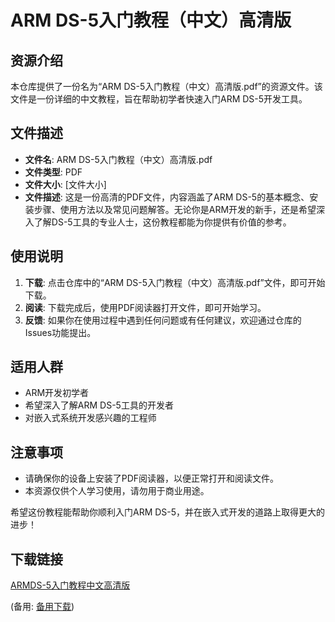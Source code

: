 # ARM DS-5入门教程（中文）高清版

## 资源介绍

本仓库提供了一份名为“ARM DS-5入门教程（中文）高清版.pdf”的资源文件。该文件是一份详细的中文教程，旨在帮助初学者快速入门ARM DS-5开发工具。

## 文件描述

- **文件名**: ARM DS-5入门教程（中文）高清版.pdf
- **文件类型**: PDF
- **文件大小**: [文件大小]
- **文件描述**: 这是一份高清的PDF文件，内容涵盖了ARM DS-5的基本概念、安装步骤、使用方法以及常见问题解答。无论你是ARM开发的新手，还是希望深入了解DS-5工具的专业人士，这份教程都能为你提供有价值的参考。

## 使用说明

1. **下载**: 点击仓库中的“ARM DS-5入门教程（中文）高清版.pdf”文件，即可开始下载。
2. **阅读**: 下载完成后，使用PDF阅读器打开文件，即可开始学习。
3. **反馈**: 如果你在使用过程中遇到任何问题或有任何建议，欢迎通过仓库的Issues功能提出。

## 适用人群

- ARM开发初学者
- 希望深入了解ARM DS-5工具的开发者
- 对嵌入式系统开发感兴趣的工程师

## 注意事项

- 请确保你的设备上安装了PDF阅读器，以便正常打开和阅读文件。
- 本资源仅供个人学习使用，请勿用于商业用途。

希望这份教程能帮助你顺利入门ARM DS-5，并在嵌入式开发的道路上取得更大的进步！

## 下载链接
[ARMDS-5入门教程中文高清版](https://pan.quark.cn/s/c1068ace1b7c) 

(备用: [备用下载](https://pan.baidu.com/s/1yIM6ew657Rw45A73I0lUlg?pwd=1234))
